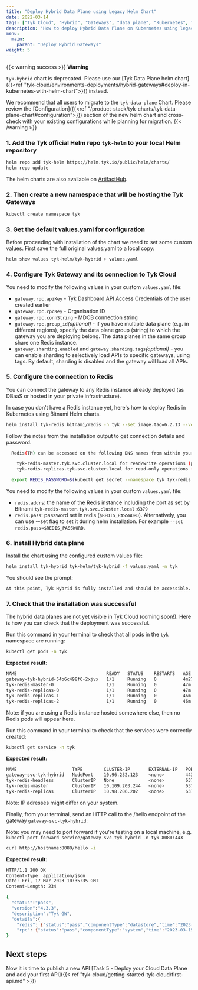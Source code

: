 ```yaml
---
title: "Deploy Hybrid Data Plane using Legacy Helm Chart"
date: 2022-03-14
tags: ["Tyk Cloud", "Hybrid", "Gateways", "data plane", "Kubernetes", "MDCB"]
description: "How to deploy Hybrid Data Plane on Kubernetes using legacy Helm Chart"
menu:
  main:
    parent: "Deploy Hybrid Gateways"
weight: 5
---
```



{{< warning success >}}
**Warning**

`tyk-hybrid` chart is deprecated. Please use our [Tyk Data Plane helm chart]({{<ref "tyk-cloud/environments-deployments/hybrid-gateways#deploy-in-kubernetes-with-helm-chart">}}) instead. 

We recommend that all users to migrate to the `tyk-data-plane` Chart. Please review the [Configuration]({{<ref "/product-stack/tyk-charts/tyk-data-plane-chart#configuration">}}) section of the new helm chart and cross-check with your existing configurations while planning for migration. 
{{< /warning >}}

### 1. Add the Tyk official Helm repo `tyk-helm` to your local Helm repository

```bash
helm repo add tyk-helm https://helm.tyk.io/public/helm/charts/
helm repo update
```

The helm charts are also available on [ArtifactHub](https://artifacthub.io/packages/helm/tyk-helm/tyk-hybrid).

### 2. Then create a new namespace that will be hosting the Tyk Gateways

```bash
kubectl create namespace tyk
```

### 3. Get the default values.yaml for configuration

Before proceeding with installation of the chart we need to set some custom values. First save the full original values.yaml to a local copy:

```bash
helm show values tyk-helm/tyk-hybrid > values.yaml
```

### 4. Configure Tyk Gateway and its connection to Tyk Cloud

You need to modify the following values in your custom `values.yaml` file:

* `gateway.rpc.apiKey` - Tyk Dashboard API Access Credentials of the user created earlier
* `gateway.rpc.rpcKey` - Organisation ID
* `gateway.rpc.connString` - MDCB connection string
* `gateway.rpc.group_id`*(optional)*  - if you have multiple data plane (e.g. in different regions), specify the data plane group (string) to which the gateway you are deploying belong. The data planes in the same group share one Redis instance.
* `gateway.sharding.enabled` and `gateway.sharding.tags`*(optional)*  - you can enable sharding to selectively load APIs to specific gateways, using tags. By default, sharding is disabled and the gateway will load all APIs.

### 5. Configure the connection to Redis

You can connect the gateway to any Redis instance already deployed (as DBaaS or hosted in your private infrastructure).

In case you don't have a Redis instance yet, here's how to deploy Redis in Kubernetes using Bitnami Helm charts.

```bash
helm install tyk-redis bitnami/redis -n tyk --set image.tag=6.2.13 --version 19.0.2
```

Follow the notes from the installation output to get connection details and password.

```bash
  Redis(TM) can be accessed on the following DNS names from within your cluster:

    tyk-redis-master.tyk.svc.cluster.local for read/write operations (port 6379)
    tyk-redis-replicas.tyk.svc.cluster.local for read-only operations (port 6379)

  export REDIS_PASSWORD=$(kubectl get secret --namespace tyk tyk-redis -o jsonpath="{.data.redis-password}" | base64 --decode)
```

You need to modify the following values in your custom `values.yaml` file:

* `redis.addrs`: the name of the Redis instance including the port as set by Bitnami `tyk-redis-master.tyk.svc.cluster.local:6379`
* `redis.pass`: password set in redis (`$REDIS_PASSWORD`). Alternatively, you can use --set flag to set it during helm installation. For example `--set redis.pass=$REDIS_PASSWORD`.


### 6. Install Hybrid data plane

Install the chart using the configured custom values file:

```bash
helm install tyk-hybrid tyk-helm/tyk-hybrid -f values.yaml -n tyk
```

You should see the prompt:

```bash
At this point, Tyk Hybrid is fully installed and should be accessible.
```


### 7. Check that the installation was successful

The hybrid data planes are not yet visible in Tyk Cloud (coming soon!). Here is how you can check that the deployment was successful.

Run this command in your terminal to check that all pods in the `tyk` namespace are running:

```bash
kubectl get pods -n tyk
````

**Expected result:**

```bash
NAME                                  READY   STATUS    RESTARTS   AGE
gateway-tyk-hybrid-54b6c498f6-2xjvx   1/1     Running   0          4m27s
tyk-redis-master-0                    1/1     Running   0          47m
tyk-redis-replicas-0                  1/1     Running   0          47m
tyk-redis-replicas-1                  1/1     Running   0          46m
tyk-redis-replicas-2                  1/1     Running   0          46m
```

Note: if you are using a Redis instance hosted somewhere else, then no Redis pods will appear here.

Run this command in your terminal to check that the services were correctly created:

```bash
kubectl get service -n tyk
````

**Expected result:**

```bash
NAME                     TYPE        CLUSTER-IP       EXTERNAL-IP   PORT(S)         AGE
gateway-svc-tyk-hybrid   NodePort    10.96.232.123    <none>        443:32668/TCP   44m
tyk-redis-headless       ClusterIP   None             <none>        6379/TCP        47m
tyk-redis-master         ClusterIP   10.109.203.244   <none>        6379/TCP        47m
tyk-redis-replicas       ClusterIP   10.98.206.202    <none>        6379/TCP        47m
```

Note: IP adresses might differ on your system.


Finally, from your terminal, send an HTTP call to the /hello endpoint of the gateway `gateway-svc-tyk-hybrid`:

Note: you may need to port forward if you're testing on a local machine, e.g. `kubectl port-forward service/gateway-svc-tyk-hybrid -n tyk 8080:443`

```bash
curl http://hostname:8080/hello -i
```

**Expected result:**

```bash
HTTP/1.1 200 OK
Content-Type: application/json
Date: Fri, 17 Mar 2023 10:35:35 GMT
Content-Length: 234

{
  "status":"pass",
  "version":"4.3.3",
  "description":"Tyk GW",
  "details":{
    "redis": {"status":"pass","componentType":"datastore","time":"2023-03-15T11:39:10Z"},
    "rpc": {"status":"pass","componentType":"system","time":"2023-03-15T11:39:10Z"}}
}
```


## Next steps

Now it is time to publish a new API [Task 5 - Deploy your Cloud Data Plane and add your first API]({{< ref "tyk-cloud/getting-started-tyk-cloud/first-api.md" >}})
